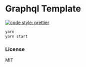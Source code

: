 
# Graphql Template 
[![code style: prettier](https://img.shields.io/badge/code_style-prettier-ff69b4.svg?style=flat-square)](https://github.com/prettier/prettier)

  ```bash
  yarn
  yarn start
  ```


### License
MIT
